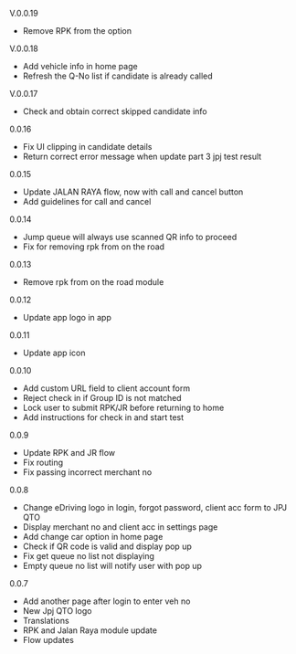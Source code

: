 V.0.0.19

- Remove RPK from the option

V.0.0.18

- Add vehicle info in home page
- Refresh the Q-No list if candidate is already called

V.0.0.17

- Check and obtain correct skipped candidate info

0.0.16

- Fix UI clipping in candidate details
- Return correct error message when update part 3 jpj test result

0.0.15

- Update JALAN RAYA flow, now with call and cancel button
- Add guidelines for call and cancel

0.0.14

- Jump queue will always use scanned QR info to proceed
- Fix for removing rpk from on the road

0.0.13

- Remove rpk from on the road module

0.0.12

- Update app logo in app

0.0.11

- Update app icon

0.0.10

- Add custom URL field to client account form
- Reject check in if Group ID is not matched
- Lock user to submit RPK/JR before returning to home
- Add instructions for check in and start test

0.0.9

- Update RPK and JR flow
- Fix routing
- Fix passing incorrect merchant no

0.0.8

- Change eDriving logo in login, forgot password, client acc form to JPJ QTO
- Display merchant no and client acc in settings page
- Add change car option in home page
- Check if QR code is valid and display pop up
- Fix get queue no list not displaying
- Empty queue no list will notify user with pop up

0.0.7

- Add another page after login to enter veh no
- New Jpj QTO logo
- Translations
- RPK and Jalan Raya module update
- Flow updates